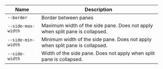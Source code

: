 
| Name | Description |
| --- | --- |
| `--border` | Border between panes |
| `--side-max-width` | Maximum width of the side pane. Does not apply when split pane is collapsed. |
| `--side-min-width` | Minimum width of the side pane. Does not apply when split pane is collapsed. |
| `--side-width` | Width of the side pane. Does not apply when split pane is collapsed. |


